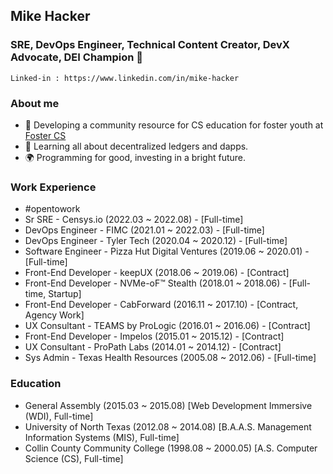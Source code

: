 ## Mike Hacker
### SRE, DevOps Engineer, Technical Content Creator, DevX Advocate, DEI Champion 🧡

    Linked-in : https://www.linkedin.com/in/mike-hacker

### About me
- 🧮 Developing a community resource for CS education for foster youth at [Foster CS](https://fostercs.github.io/)
- 🌱 Learning all about decentralized ledgers and dapps.
- 🌍 Programming for good, investing in a bright future.

### Work Experience
- #opentowork
- Sr SRE - Censys.io (2022.03 ~ 2022.08) - [Full-time]
- DevOps Engineer - FIMC (2021.01 ~ 2022.03) - [Full-time]
- DevOps Engineer - Tyler Tech (2020.04 ~ 2020.12) - [Full-time]
- Software Engineer - Pizza Hut Digital Ventures (2019.06 ~ 2020.01) - [Full-time]
- Front-End Developer - keepUX (2018.06 ~ 2019.06) - [Contract]
- Front-End Developer - NVMe-oF™ Stealth (2018.01 ~ 2018.06) - [Full-time, Startup]
- Front-End Developer - CabForward (2016.11 ~ 2017.10) - [Contract, Agency Work]
- UX Consultant - TEAMS by ProLogic (2016.01 ~ 2016.06) - [Contract]
- Front-End Developer - Impelos (2015.01 ~ 2015.12) - [Contract]
- UX Consultant - ProPath Labs (2014.01 ~ 2014.12) - [Contract]
- Sys Admin - Texas Health Resources (2005.08 ~ 2012.06) - [Full-time]
    
### Education
- General Assembly (2015.03 ~ 2015.08) [Web Development Immersive (WDI), Full-time]
- University of North Texas (2012.08 ~ 2014.08) [B.A.A.S. Management Information Systems (MIS), Full-time]
- Collin County Community College (1998.08 ~ 2000.05) [A.S. Computer Science (CS), Full-time]

<!--
**mhackersu/mhackersu** is a ✨ _special_ ✨ repository because its `README.md` (this file) appears on your GitHub profile.

Here are some ideas to get you started:

- 🔭 I’m currently working on ...
- 🌱 I’m currently learning ...
- 👯 I’m looking to collaborate on ...
- 🤔 I’m looking for help with ...
- 💬 Ask me about ...
- 📫 How to reach me: ...
- 😄 Pronouns: ...
- ⚡ Fun fact: ...
-->



